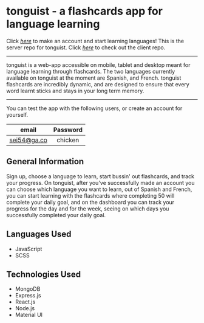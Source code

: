 # tonguist - a flashcards app for language learning

Click [_here_](https://tonguist.netlify.app/) to make an account and start learning languages!
This is the server repo for tonguist. Click [_here_](https://github.com/Foyoman/tonguist-client) to check out the client repo.

---------------------

tonguist is a web-app accessible on mobile, tablet and desktop meant for language learning through flashcards. The two languages currently available on tonguist at the moment are Spanish, and French. tonguist flashcards are incredibly dynamic, and are designed to ensure that every word learnt sticks and stays in your long term memory. 

-----------------

You can test the app with the following users, or create an account for yourself.

| **email**         | **Password** |
|:--------------------:|:------------:|
|sei54@ga.co           |   chicken    |

## General Information
Sign up, choose a language to learn, start bussin' out flashcards, and track your progress. On tonguist, after you've successfully made an account you can choose which language you want to learn, out of Spanish and French, you can start learning with the flashcards where completing 50 will complete your daily goal, and on the dashboard you can track your progress for the day and for the week, seeing on which days you successfully completed your daily goal. 

## Languages Used
- JavaScript
- SCSS

## Technologies Used
- MongoDB
- Express.js
- React.js
- Node.js
- Material UI
